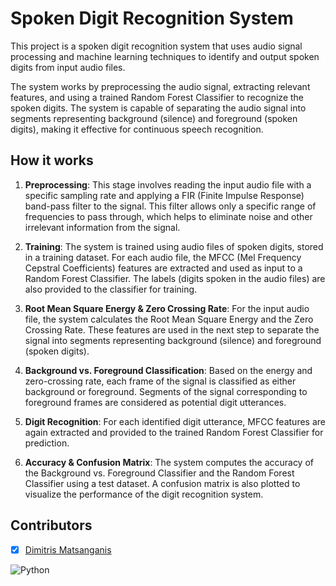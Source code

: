 # Spoken Digit Recognition System

This project is a spoken digit recognition system that uses audio signal processing and machine learning techniques to identify and output spoken digits from input audio files.

The system works by preprocessing the audio signal, extracting relevant features, and using a trained Random Forest Classifier to recognize the spoken digits. The system is capable of separating the audio signal into segments representing background (silence) and foreground (spoken digits), making it effective for continuous speech recognition.

## How it works

1. **Preprocessing**: This stage involves reading the input audio file with a specific sampling rate and applying a FIR (Finite Impulse Response) band-pass filter to the signal. This filter allows only a specific range of frequencies to pass through, which helps to eliminate noise and other irrelevant information from the signal.

2. **Training**: The system is trained using audio files of spoken digits, stored in a training dataset. For each audio file, the MFCC (Mel Frequency Cepstral Coefficients) features are extracted and used as input to a Random Forest Classifier. The labels (digits spoken in the audio files) are also provided to the classifier for training.

3. **Root Mean Square Energy & Zero Crossing Rate**: For the input audio file, the system calculates the Root Mean Square Energy and the Zero Crossing Rate. These features are used in the next step to separate the signal into segments representing background (silence) and foreground (spoken digits).

4. **Background vs. Foreground Classification**: Based on the energy and zero-crossing rate, each frame of the signal is classified as either background or foreground. Segments of the signal corresponding to foreground frames are considered as potential digit utterances.

5. **Digit Recognition**: For each identified digit utterance, MFCC features are again extracted and provided to the trained Random Forest Classifier for prediction.

6. **Accuracy & Confusion Matrix**: The system computes the accuracy of the Background vs. Foreground Classifier and the Random Forest Classifier using a test dataset. A confusion matrix is also plotted to visualize the performance of the digit recognition system.

## Contributors

- [x] [Dimitris Matsanganis](https://github.com/dmatsanganis)


![Python](https://img.shields.io/badge/python-3670A0?style=for-the-badge&logo=python&logoColor=ffdd54)

